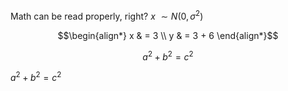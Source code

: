Math can be read properly, right? $x ~ \sim N(0, \sigma^2)$

$$\begin{align*}
x & = 3 \\
y & = 3 + 6
\end{align*}$$

$$
a^2 + b^2 = c^2
$$


$a^2 + b^2 = c^2$
